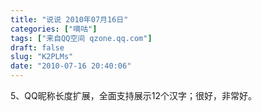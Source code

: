 ```yaml
---
title: "说说 2010年07月16日"
categories: ["嘀咕"]
tags: ["来自QQ空间 qzone.qq.com"]
draft: false
slug: "K2PLMs"
date: "2010-07-16 20:40:06"
---
```


 5、QQ昵称长度扩展，全面支持展示12个汉字；很好，非常好。
